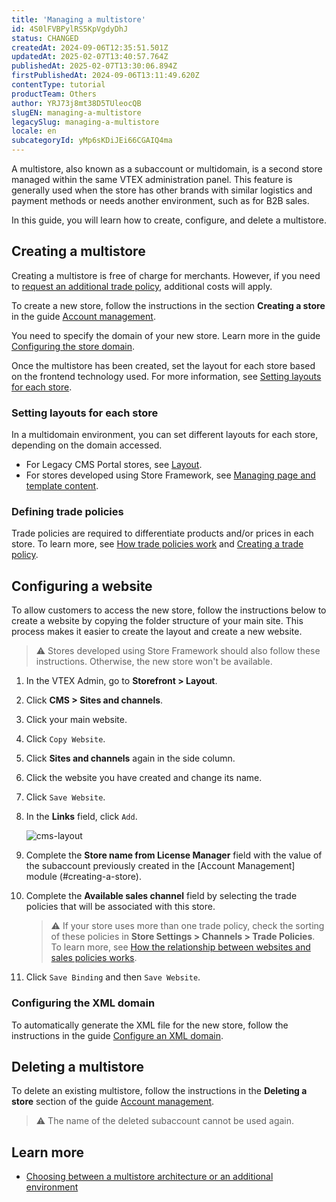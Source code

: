 ```yaml
---
title: 'Managing a multistore'
id: 4S0lFVBPylRS5KpVgdyDhJ
status: CHANGED
createdAt: 2024-09-06T12:35:51.501Z
updatedAt: 2025-02-07T13:40:57.764Z
publishedAt: 2025-02-07T13:30:06.894Z
firstPublishedAt: 2024-09-06T13:11:49.620Z
contentType: tutorial
productTeam: Others
author: YRJ73j8mt38D5TUleocQB
slugEN: managing-a-multistore
legacySlug: managing-a-multistore
locale: en
subcategoryId: yMp6sKDiJEi66CGAIQ4ma
---
```


A multistore, also known as a subaccount or multidomain, is a second store managed within the same VTEX administration panel. This feature is generally used when the store has other brands with similar logistics and payment methods or needs another environment, such as for B2B sales.

In this guide, you will learn how to create, configure, and delete a multistore.

## Creating a multistore

Creating a multistore is free of charge for merchants. However, if you need to [request an additional trade policy](https://help.vtex.com/en/tutorial/contratacao-de-politica-comercial-adicional--61vuFOw4yGh6nwSmkLJL1X), additional costs will apply.

To create a new store, follow the instructions in the section **Creating a store** in the guide [Account management](https://help.vtex.com/en/tutorial/account-details-page--2vhUVOKfCaswqLguT2F9xq#criar-loja).

You need to specify the domain of your new store. Learn more in the guide [Configuring the store domain](https://help.vtex.com/tutorial/configurando-dominios-no-gerenciamento-da-conta--tutorials_2450).

Once the multistore has been created, set the layout for each store based on the frontend technology used. For more information, see [Setting layouts for each store](#setting-layouts-for-each-store).

### Setting layouts for each store

In a multidomain environment, you can set different layouts for each store, depending on the domain accessed.

- For Legacy CMS Portal stores, see [Layout](https://help.vtex.com/en/subcategory/layout--2g6LxtasS4iSeGEqeYUuGW).
- For stores developed using Store Framework, see [Managing page and template content](https://help.vtex.com/en/tutorial/gerenciando-conteudo-de-pagina-e-template--3tMbx6HXy4Fy5r9EhboG37).

### Defining trade policies

Trade policies are required to differentiate products and/or prices in each store. To learn more, see [How trade policies work](https://help.vtex.com/en/tutorial/como-funciona-uma-politica-comercial--6Xef8PZiFm40kg2STrMkMV) and [Creating a trade policy](https://help.vtex.com/en/tutorial/o-que-e-uma-politica-comercial--563tbcL0TYKEKeOY4IAgAE).

## Configuring a website

To allow customers to access the new store, follow the instructions below to create a website by copying the folder structure of your main site. This process makes it easier to create the layout and create a new website.

> ⚠️ Stores developed using Store Framework should also follow these instructions. Otherwise, the new store won't be available.

1. In the VTEX Admin, go to **Storefront > Layout**.
2. Click **CMS > Sites and channels**.
3. Click your main website.
4. Click `Copy Website`.
5. Click **Sites and channels** again in the side column.
6. Click the website you have created and change its name.
7. Click `Save Website`.
8. In the **Links** field, click `Add`.

    ![cms-layout](//images.ctfassets.net/alneenqid6w5/4bVAAc3Fs8ArVYy1qSCAnX/2376e2c489b5894681626ef26bf58d47/cms-layout.png)

9. Complete the **Store name from License Manager** field with the value of the subaccount previously created in the [Account Management] module (#creating-a-store).
10. Complete the **Available sales channel** field by selecting the trade policies that will be associated with this store.

    > ⚠️ If your store uses more than one trade policy, check the sorting of these policies in **Store Settings > Channels > Trade Policies**. To learn more, see [How the relationship between websites and sales policies works](https://help.vtex.com/en/tutorial/managing-a-multistore--4S0lFVBPylRS5KpVgdyDhJ).

11. Click `Save Binding` and then `Save Website`.

### Configuring the XML domain

To automatically generate the XML file for the new store, follow the instructions in the guide [Configure an XML domain](https://help.vtex.com/en/tutorial/configurar-dominio-do-xml--2RkGK4vHS0c6sYuUw0cUWC).

## Deleting a multistore

To delete an existing multistore, follow the instructions in the **Deleting a store** section of the guide [Account management](https://help.vtex.com/pt/tutorial/account-details-page--2vhUVOKfCaswqLguT2F9xq#excluir-loja).

> ⚠️ The name of the deleted subaccount cannot be used again.

## Learn more

- [Choosing between a multistore architecture or an additional environment](https://help.vtex.com/en/tutorial/escolhendo-entre-arquitetura-multi-loja-ou-ambiente-adicional--4HRNpa1OCKZ5YzP8yiilBL)

